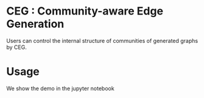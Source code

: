 # CEG : Community-aware Edge Generation
Users can control the internal structure of communities of generated graphs by CEG.

# Usage
We show the demo in the jupyter notebook

# 
